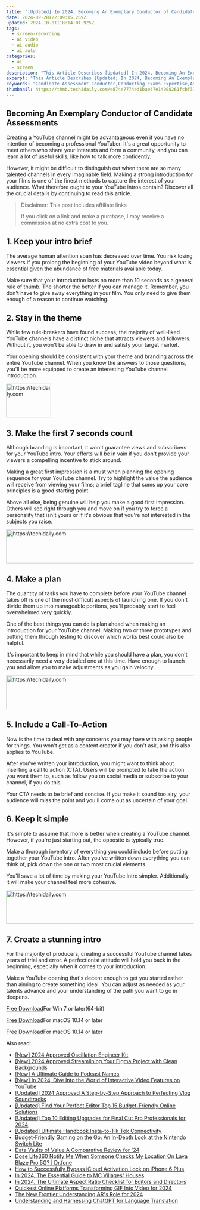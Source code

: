```yaml
---
title: "[Updated] In 2024, Becoming An Exemplary Conductor of Candidate Assessments"
date: 2024-09-28T22:09:15.269Z
updated: 2024-10-01T18:14:01.925Z
tags: 
  - screen-recording
  - ai video
  - ai audio
  - ai auto
categories: 
  - ai
  - screen
description: "This Article Describes [Updated] In 2024, Becoming An Exemplary Conductor of Candidate Assessments"
excerpt: "This Article Describes [Updated] In 2024, Becoming An Exemplary Conductor of Candidate Assessments"
keywords: "Candidate Assessment Conductor,Conducting Exams Expertise,Assessment Leader Role,Excellent Test Evaluator,Master Candidate Eval,Proficient Examiner Skills,Top Conductor in Assessments"
thumbnail: https://thmb.techidaily.com/e874e7774ed1bae47e14908261fcbf31de304eed1c8fec16cc5f931b201e9fca.jpg
---
```


## Becoming An Exemplary Conductor of Candidate Assessments

Creating a YouTube channel might be advantageous even if you have no intention of becoming a professional YouTuber. It's a great opportunity to meet others who share your interests and form a community, and you can learn a lot of useful skills, like how to talk more confidently.

However, it might be difficult to distinguish out when there are so many talented channels in every imaginable field. Making a strong introduction for your films is one of the finest methods to capture the interest of your audience. What therefore ought to your YouTube intros contain? Discover all the crucial details by continuing to read this article.

>  Disclaimer: This post includes affiliate links
>
>  If you click on a link and make a purchase, I may receive a commission at no extra cost to you.
>

## 1\. Keep your intro brief

The average human attention span has decreased over time. You risk losing viewers if you prolong the beginning of your YouTube video beyond what is essential given the abundance of free materials available today.

Make sure that your introduction lasts no more than 10 seconds as a general rule of thumb. The shorter the better if you can manage it. Remember, you don't have to give away everything in your film. You only need to give them enough of a reason to continue watching.

## 2\. Stay in the theme

While few rule-breakers have found success, the majority of well-liked YouTube channels have a distinct niche that attracts viewers and followers. Without it, you won't be able to draw in and satisfy your target market.

Your opening should be consistent with your theme and branding across the entire YouTube channel. When you know the answers to those questions, you'll be more equipped to create an interesting YouTube channel introduction.

<!-- affiliate ads begin -->
<a href="https://aligracehair.sjv.io/c/5597632/2135349/19272" target="_top" id="2135349">
  <img src="//a.impactradius-go.com/display-ad/19272-2135349" border="0" alt="https://techidaily.com" width="120" height="90"/>
</a>
<img height="0" width="0" src="https://aligracehair.sjv.io/i/5597632/2135349/19272" style="position:absolute;visibility:hidden;" border="0" />
<!-- affiliate ads end -->

## 3\. Make the first 7 seconds count

Although branding is important, it won't guarantee views and subscribers for your YouTube intro. Your efforts will be in vain if you don't provide your viewers a compelling incentive to stick around.

Making a great first impression is a must when planning the opening sequence for your YouTube channel. Try to highlight the value the audience will receive from viewing your films; a brief tagline that sums up your core principles is a good starting point.

Above all else, being genuine will help you make a good first impression. Others will see right through you and move on if you try to force a personality that isn't yours or if it's obvious that you're not interested in the subjects you raise.

<!-- affiliate ads begin -->
<a href="https://appsumo.8odi.net/c/5597632/2132160/7443" target="_top" id="2132160">
  <img src="//a.impactradius-go.com/display-ad/7443-2132160" border="0" alt="https://techidaily.com" width="600" height="90"/>
</a>
<img height="0" width="0" src="https://appsumo.8odi.net/i/5597632/2132160/7443" style="position:absolute;visibility:hidden;" border="0" />
<!-- affiliate ads end -->

## 4\. Make a plan

The quantity of tasks you have to complete before your YouTube channel takes off is one of the most difficult aspects of launching one. If you don't divide them up into manageable portions, you'll probably start to feel overwhelmed very quickly.

One of the best things you can do is plan ahead when making an introduction for your YouTube channel. Making two or three prototypes and putting them through testing to discover which works best could also be helpful.

It's important to keep in mind that while you should have a plan, you don't necessarily need a very detailed one at this time. Have enough to launch you and allow you to make adjustments as you gain velocity.

<!-- affiliate ads begin -->
<a href="https://appsumo.8odi.net/c/5597632/2118320/7443" target="_top" id="2118320">
  <img src="//a.impactradius-go.com/display-ad/7443-2118320" border="0" alt="https://techidaily.com" width="728" height="90"/>
</a>
<img height="0" width="0" src="https://appsumo.8odi.net/i/5597632/2118320/7443" style="position:absolute;visibility:hidden;" border="0" />
<!-- affiliate ads end -->

## 5\. Include a Call-To-Action

Now is the time to deal with any concerns you may have with asking people for things. You won't get as a content creator if you don't ask, and this also applies to YouTube.

After you've written your introduction, you might want to think about inserting a call to action (CTA). Users will be prompted to take the action you want them to, such as follow you on social media or subscribe to your channel, if you do this.

Your CTA needs to be brief and concise. If you make it sound too airy, your audience will miss the point and you'll come out as uncertain of your goal.

## 6\. Keep it simple

It's simple to assume that more is better when creating a YouTube channel. However, if you're just starting out, the opposite is typically true.

Make a thorough inventory of everything you could include before putting together your YouTube intro. After you've written down everything you can think of, pick down the one or two most crucial elements.

You'll save a lot of time by making your YouTube intro simpler. Additionally, it will make your channel feel more cohesive.

<!-- affiliate ads begin -->
<a href="https://bluettieu.pxf.io/c/5597632/2141676/17091" target="_top" id="2141676">
  <img src="//a.impactradius-go.com/display-ad/17091-2141676" border="0" alt="https://techidaily.com" width="728" height="90"/>
</a>
<img height="0" width="0" src="https://bluettieu.pxf.io/i/5597632/2141676/17091" style="position:absolute;visibility:hidden;" border="0" />
<!-- affiliate ads end -->

## 7\. Create a stunning intro

For the majority of producers, creating a successful YouTube channel takes years of trial and error. A perfectionist attitude will hold you back in the beginning, especially when it comes to your introduction.

Make a YouTube opening that's decent enough to get you started rather than aiming to create something ideal. You can adjust as needed as your talents advance and your understanding of the path you want to go in deepens.

[Free Download](https://tools.techidaily.com/wondershare/filmora/download/)For Win 7 or later(64-bit)

[Free Download](https://tools.techidaily.com/wondershare/filmora/download/)For macOS 10.14 or later

[Free Download](https://tools.techidaily.com/wondershare/filmora/download/)For macOS 10.14 or later

<ins class="adsbygoogle"
     style="display:block"
     data-ad-format="autorelaxed"
     data-ad-client="ca-pub-7571918770474297"
     data-ad-slot="1223367746"></ins>

<ins class="adsbygoogle"
     style="display:block"
     data-ad-format="autorelaxed"
     data-ad-client="ca-pub-7571918770474297"
     data-ad-slot="1223367746"></ins>



<ins class="adsbygoogle"
     style="display:block"
     data-ad-client="ca-pub-7571918770474297"
     data-ad-slot="8358498916"
     data-ad-format="auto"
     data-full-width-responsive="true"></ins>


<span class="atpl-alsoreadstyle">Also read:</span>
<div><ul>
<li><a href="https://article-knowledge.techidaily.com/new-2024-approved-oscillation-engineer-kit/"><u>[New] 2024 Approved Oscillation Engineer Kit</u></a></li>
<li><a href="https://fox-glue.techidaily.com/new-2024-approved-streamlining-your-figma-project-with-clean-backgrounds/"><u>[New] 2024 Approved Streamlining Your Figma Project with Clean Backgrounds</u></a></li>
<li><a href="https://article-knowledge.techidaily.com/new-a-ultimate-guide-to-podcast-names/"><u>[New] A Ultimate Guide to Podcast Names</u></a></li>
<li><a href="https://youtube-webster.techidaily.com/n-2024-dive-into-the-world-of-interactive-video-features-on-youtube/"><u>[New] In 2024, Dive Into the World of Interactive Video Features on YouTube</u></a></li>
<li><a href="https://article-knowledge.techidaily.com/updated-2024-approved-a-step-by-step-approach-to-perfecting-vlog-soundtracks/"><u>[Updated] 2024 Approved A Step-by-Step Approach to Perfecting Vlog Soundtracks</u></a></li>
<li><a href="https://article-knowledge.techidaily.com/updated-find-your-perfect-editor-top-15-budget-friendly-online-solutions/"><u>[Updated] Find Your Perfect Editor Top 15 Budget-Friendly Online Solutions</u></a></li>
<li><a href="https://article-knowledge.techidaily.com/updated-top-10-editing-upgrades-for-final-cut-pro-professionals-for-2024/"><u>[Updated] Top 10 Editing Upgrades for Final Cut Pro Professionals for 2024</u></a></li>
<li><a href="https://some-skills.techidaily.com/updated-ultimate-handbook-insta-to-tik-tok-connectivity/"><u>[Updated] Ultimate Handbook Insta-to-Tik Tok Connectivity</u></a></li>
<li><a href="https://buynow-reviews.techidaily.com/budget-friendly-gaming-on-the-go-an-in-depth-look-at-the-nintendo-switch-lite/"><u>Budget-Friendly Gaming on the Go: An In-Depth Look at the Nintendo Switch Lite</u></a></li>
<li><a href="https://extra-resources.techidaily.com/data-vaults-of-value-a-comparative-review-for-24/"><u>Data Vaults of Value A Comparative Review for '24</u></a></li>
<li><a href="https://fake-location.techidaily.com/dose-life360-notify-me-when-someone-checks-my-location-on-lava-blaze-pro-5g-drfone-by-drfone-virtual-android/"><u>Dose Life360 Notify Me When Someone Checks My Location On Lava Blaze Pro 5G? | Dr.fone</u></a></li>
<li><a href="https://activate-lock.techidaily.com/how-to-successfully-bypass-icloud-activation-lock-on-iphone-6-plus-by-drfone-ios/"><u>How to Successfully Bypass iCloud Activation Lock on iPhone 6 Plus</u></a></li>
<li><a href="https://screen-recording.techidaily.com/in-2024-the-essential-guide-to-mc-villages-houses/"><u>In 2024, The Essential Guide to MC Villages' Houses</u></a></li>
<li><a href="https://article-knowledge.techidaily.com/in-2024-the-ultimate-aspect-ratio-checklist-for-editors-and-directors/"><u>In 2024, The Ultimate Aspect Ratio Checklist for Editors and Directors</u></a></li>
<li><a href="https://article-knowledge.techidaily.com/quickest-online-platforms-transforming-gif-into-video-for-2024/"><u>Quickest Online Platforms Transforming GIF Into Video for 2024</u></a></li>
<li><a href="https://article-knowledge.techidaily.com/the-new-frontier-understanding-ars-role-for-2024/"><u>The New Frontier Understanding AR's Role for 2024</u></a></li>
<li><a href="https://tech-haven.techidaily.com/understanding-and-harnessing-chatgpt-for-language-translation/"><u>Understanding and Harnessing ChatGPT for Language Translation</u></a></li>
</ul></div>

